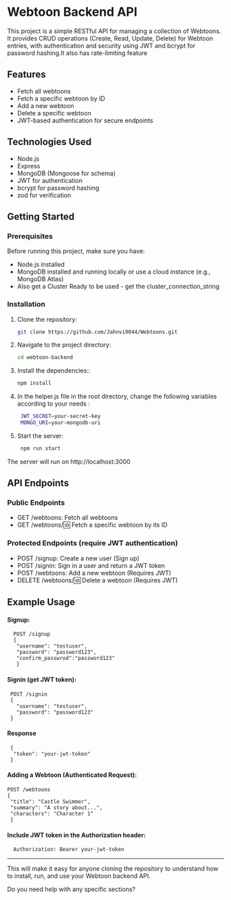 
# Webtoon Backend API

This project is a simple RESTful API for managing a collection of Webtoons. It provides CRUD operations (Create, Read, Update, Delete) for Webtoon entries, with authentication and security using JWT and bcrypt for password hashing.It also has rate-limiting feature

## Features

- Fetch all webtoons
- Fetch a specific webtoon by ID
- Add a new webtoon
- Delete a specific webtoon
- JWT-based authentication for secure endpoints

## Technologies Used

- Node.js
- Express
- MongoDB (Mongoose for schema)
- JWT for authentication
- bcrypt for password hashing
- zod for verification 

## Getting Started

### Prerequisites

Before running this project, make sure you have:

- Node.js installed
- MongoDB installed and running locally or use a cloud instance (e.g., MongoDB Atlas)
- Also get a Cluster Ready to be used - get the cluster_connection_string 

### Installation

1. Clone the repository:
   ```bash
   git clone https://github.com/Jahnvi9044/Webtoons.git

2. Navigate to the project directory:  
   ```bash
   cd webtoon-backend

3. Install the dependencies::  
   ```bash
   npm install

4. In the helper.js file in the root directory, change the following variables according to your needs :
   ```bash
    JWT_SECRET=your-secret-key
    MONGO_URI=your-mongodb-uri

5. Start the server:
    ```bash 
     npm run start

The server will run on http://localhost:3000

## API Endpoints

### Public Endpoints

* GET /webtoons: Fetch all webtoons
* GET /webtoons/:id: Fetch a specific webtoon by its ID

### Protected Endpoints (require JWT authentication)

* POST /signup: Create a new user (Sign up)
* POST /signin: Sign in a user and return a JWT token
* POST /webtoons: Add a new webtoon (Requires JWT)
* DELETE /webtoons/:id: Delete a webtoon (Requires JWT)

## Example Usage

#### Signup:

    
      POST /signup
      {
       "username": "testuser",
       "password": "password123",
       "confirm_passwrod":"password123"
       }



#### Signin (get JWT token):

     POST /signin
     {
       "username": "testuser",
       "password": "password123"
     }


#### Response 
   
     {
      "token": "your-jwt-token"
     }
#### Adding a Webtoon (Authenticated Request):
    
    POST /webtoons
    {
     "title": "Castle Swimmer",
     "summary": "A story about...",
     "characters": "Character 1"
     }

#### Include JWT token in the Authorization header:
    
      Authorization: Bearer your-jwt-token


---


This will make it easy for anyone cloning the repository to understand how to install, run, and use your Webtoon backend API.

Do you need help with any specific sections?
